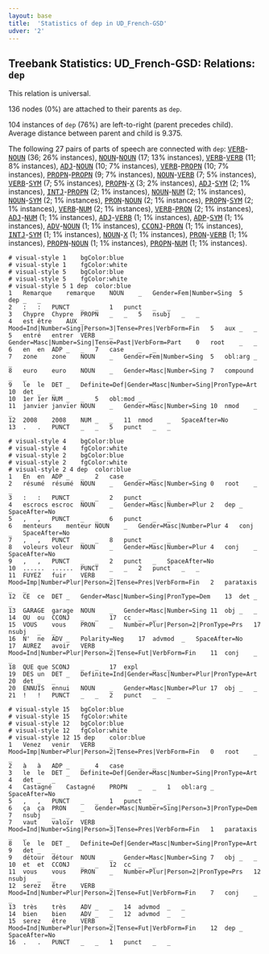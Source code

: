 ```yaml
---
layout: base
title:  'Statistics of dep in UD_French-GSD'
udver: '2'
---
```


## Treebank Statistics: UD_French-GSD: Relations: `dep`

This relation is universal.

136 nodes (0%) are attached to their parents as `dep`.

104 instances of `dep` (76%) are left-to-right (parent precedes child).
Average distance between parent and child is 9.375.

The following 27 pairs of parts of speech are connected with `dep`: <tt><a href="fr_gsd-pos-VERB.html">VERB</a></tt>-<tt><a href="fr_gsd-pos-NOUN.html">NOUN</a></tt> (36; 26% instances), <tt><a href="fr_gsd-pos-NOUN.html">NOUN</a></tt>-<tt><a href="fr_gsd-pos-NOUN.html">NOUN</a></tt> (17; 13% instances), <tt><a href="fr_gsd-pos-VERB.html">VERB</a></tt>-<tt><a href="fr_gsd-pos-VERB.html">VERB</a></tt> (11; 8% instances), <tt><a href="fr_gsd-pos-ADJ.html">ADJ</a></tt>-<tt><a href="fr_gsd-pos-NOUN.html">NOUN</a></tt> (10; 7% instances), <tt><a href="fr_gsd-pos-VERB.html">VERB</a></tt>-<tt><a href="fr_gsd-pos-PROPN.html">PROPN</a></tt> (10; 7% instances), <tt><a href="fr_gsd-pos-PROPN.html">PROPN</a></tt>-<tt><a href="fr_gsd-pos-PROPN.html">PROPN</a></tt> (9; 7% instances), <tt><a href="fr_gsd-pos-NOUN.html">NOUN</a></tt>-<tt><a href="fr_gsd-pos-VERB.html">VERB</a></tt> (7; 5% instances), <tt><a href="fr_gsd-pos-VERB.html">VERB</a></tt>-<tt><a href="fr_gsd-pos-SYM.html">SYM</a></tt> (7; 5% instances), <tt><a href="fr_gsd-pos-PROPN.html">PROPN</a></tt>-<tt><a href="fr_gsd-pos-X.html">X</a></tt> (3; 2% instances), <tt><a href="fr_gsd-pos-ADJ.html">ADJ</a></tt>-<tt><a href="fr_gsd-pos-SYM.html">SYM</a></tt> (2; 1% instances), <tt><a href="fr_gsd-pos-INTJ.html">INTJ</a></tt>-<tt><a href="fr_gsd-pos-PROPN.html">PROPN</a></tt> (2; 1% instances), <tt><a href="fr_gsd-pos-NOUN.html">NOUN</a></tt>-<tt><a href="fr_gsd-pos-NUM.html">NUM</a></tt> (2; 1% instances), <tt><a href="fr_gsd-pos-NOUN.html">NOUN</a></tt>-<tt><a href="fr_gsd-pos-SYM.html">SYM</a></tt> (2; 1% instances), <tt><a href="fr_gsd-pos-PRON.html">PRON</a></tt>-<tt><a href="fr_gsd-pos-NOUN.html">NOUN</a></tt> (2; 1% instances), <tt><a href="fr_gsd-pos-PROPN.html">PROPN</a></tt>-<tt><a href="fr_gsd-pos-SYM.html">SYM</a></tt> (2; 1% instances), <tt><a href="fr_gsd-pos-VERB.html">VERB</a></tt>-<tt><a href="fr_gsd-pos-NUM.html">NUM</a></tt> (2; 1% instances), <tt><a href="fr_gsd-pos-VERB.html">VERB</a></tt>-<tt><a href="fr_gsd-pos-PRON.html">PRON</a></tt> (2; 1% instances), <tt><a href="fr_gsd-pos-ADJ.html">ADJ</a></tt>-<tt><a href="fr_gsd-pos-NUM.html">NUM</a></tt> (1; 1% instances), <tt><a href="fr_gsd-pos-ADJ.html">ADJ</a></tt>-<tt><a href="fr_gsd-pos-VERB.html">VERB</a></tt> (1; 1% instances), <tt><a href="fr_gsd-pos-ADP.html">ADP</a></tt>-<tt><a href="fr_gsd-pos-SYM.html">SYM</a></tt> (1; 1% instances), <tt><a href="fr_gsd-pos-ADV.html">ADV</a></tt>-<tt><a href="fr_gsd-pos-NOUN.html">NOUN</a></tt> (1; 1% instances), <tt><a href="fr_gsd-pos-CCONJ.html">CCONJ</a></tt>-<tt><a href="fr_gsd-pos-PRON.html">PRON</a></tt> (1; 1% instances), <tt><a href="fr_gsd-pos-INTJ.html">INTJ</a></tt>-<tt><a href="fr_gsd-pos-SYM.html">SYM</a></tt> (1; 1% instances), <tt><a href="fr_gsd-pos-NOUN.html">NOUN</a></tt>-<tt><a href="fr_gsd-pos-X.html">X</a></tt> (1; 1% instances), <tt><a href="fr_gsd-pos-PRON.html">PRON</a></tt>-<tt><a href="fr_gsd-pos-VERB.html">VERB</a></tt> (1; 1% instances), <tt><a href="fr_gsd-pos-PROPN.html">PROPN</a></tt>-<tt><a href="fr_gsd-pos-NOUN.html">NOUN</a></tt> (1; 1% instances), <tt><a href="fr_gsd-pos-PROPN.html">PROPN</a></tt>-<tt><a href="fr_gsd-pos-NUM.html">NUM</a></tt> (1; 1% instances).


~~~ conllu
# visual-style 1	bgColor:blue
# visual-style 1	fgColor:white
# visual-style 5	bgColor:blue
# visual-style 5	fgColor:white
# visual-style 5 1 dep	color:blue
1	Remarque	remarque	NOUN	_	Gender=Fem|Number=Sing	5	dep	_	_
2	:	:	PUNCT	_	_	1	punct	_	_
3	Chypre	Chypre	PROPN	_	_	5	nsubj	_	_
4	est	être	AUX	_	Mood=Ind|Number=Sing|Person=3|Tense=Pres|VerbForm=Fin	5	aux	_	_
5	entré	entrer	VERB	_	Gender=Masc|Number=Sing|Tense=Past|VerbForm=Part	0	root	_	_
6	en	en	ADP	_	_	7	case	_	_
7	zone	zone	NOUN	_	Gender=Fem|Number=Sing	5	obl:arg	_	_
8	euro	euro	NOUN	_	Gender=Masc|Number=Sing	7	compound	_	_
9	le	le	DET	_	Definite=Def|Gender=Masc|Number=Sing|PronType=Art	10	det	_	_
10	1er	1er	NUM	_	_	5	obl:mod	_	_
11	janvier	janvier	NOUN	_	Gender=Masc|Number=Sing	10	nmod	_	_
12	2008	2008	NUM	_	_	11	nmod	_	SpaceAfter=No
13	.	.	PUNCT	_	_	5	punct	_	_

~~~


~~~ conllu
# visual-style 4	bgColor:blue
# visual-style 4	fgColor:white
# visual-style 2	bgColor:blue
# visual-style 2	fgColor:white
# visual-style 2 4 dep	color:blue
1	En	en	ADP	_	_	2	case	_	_
2	résumé	résumé	NOUN	_	Gender=Masc|Number=Sing	0	root	_	_
3	:	:	PUNCT	_	_	2	punct	_	_
4	escrocs	escroc	NOUN	_	Gender=Masc|Number=Plur	2	dep	_	SpaceAfter=No
5	,	,	PUNCT	_	_	6	punct	_	_
6	menteurs	menteur	NOUN	_	Gender=Masc|Number=Plur	4	conj	_	SpaceAfter=No
7	,	,	PUNCT	_	_	8	punct	_	_
8	voleurs	voleur	NOUN	_	Gender=Masc|Number=Plur	4	conj	_	SpaceAfter=No
9	,	,	PUNCT	_	_	2	punct	_	SpaceAfter=No
10	......	......	PUNCT	_	_	2	punct	_	_
11	FUYEZ	fuir	VERB	_	Mood=Imp|Number=Plur|Person=2|Tense=Pres|VerbForm=Fin	2	parataxis	_	_
12	CE	ce	DET	_	Gender=Masc|Number=Sing|PronType=Dem	13	det	_	_
13	GARAGE	garage	NOUN	_	Gender=Masc|Number=Sing	11	obj	_	_
14	OU	ou	CCONJ	_	_	17	cc	_	_
15	VOUS	vous	PRON	_	Number=Plur|Person=2|PronType=Prs	17	nsubj	_	_
16	N'	ne	ADV	_	Polarity=Neg	17	advmod	_	SpaceAfter=No
17	AUREZ	avoir	VERB	_	Mood=Ind|Number=Plur|Person=2|Tense=Fut|VerbForm=Fin	11	conj	_	_
18	QUE	que	SCONJ	_	_	17	expl	_	_
19	DES	un	DET	_	Definite=Ind|Gender=Masc|Number=Plur|PronType=Art	20	det	_	_
20	ENNUIS	ennui	NOUN	_	Gender=Masc|Number=Plur	17	obj	_	_
21	!	!	PUNCT	_	_	2	punct	_	_

~~~


~~~ conllu
# visual-style 15	bgColor:blue
# visual-style 15	fgColor:white
# visual-style 12	bgColor:blue
# visual-style 12	fgColor:white
# visual-style 12 15 dep	color:blue
1	Venez	venir	VERB	_	Mood=Imp|Number=Plur|Person=2|Tense=Pres|VerbForm=Fin	0	root	_	_
2	à	à	ADP	_	_	4	case	_	_
3	le	le	DET	_	Definite=Def|Gender=Masc|Number=Sing|PronType=Art	4	det	_	_
4	Castagné	Castagné	PROPN	_	_	1	obl:arg	_	SpaceAfter=No
5	,	,	PUNCT	_	_	1	punct	_	_
6	ça	ça	PRON	_	Gender=Masc|Number=Sing|Person=3|PronType=Dem	7	nsubj	_	_
7	vaut	valoir	VERB	_	Mood=Ind|Number=Sing|Person=3|Tense=Pres|VerbForm=Fin	1	parataxis	_	_
8	le	le	DET	_	Definite=Def|Gender=Masc|Number=Sing|PronType=Art	9	det	_	_
9	détour	détour	NOUN	_	Gender=Masc|Number=Sing	7	obj	_	_
10	et	et	CCONJ	_	_	12	cc	_	_
11	vous	vous	PRON	_	Number=Plur|Person=2|PronType=Prs	12	nsubj	_	_
12	serez	être	VERB	_	Mood=Ind|Number=Plur|Person=2|Tense=Fut|VerbForm=Fin	7	conj	_	_
13	très	très	ADV	_	_	14	advmod	_	_
14	bien	bien	ADV	_	_	12	advmod	_	_
15	serez	être	VERB	_	Mood=Ind|Number=Plur|Person=2|Tense=Fut|VerbForm=Fin	12	dep	_	SpaceAfter=No
16	.	.	PUNCT	_	_	1	punct	_	_

~~~



